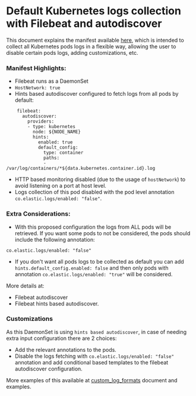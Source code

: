 # Default Kubernetes logs collection with Filebeat and autodiscover

This document explains the manifest available [here](/resources/02_k8s_monitoring/11_filebeat_logs_all_autodiscover.yaml), which is intended to collect all Kubernetes pods logs in a flexible way, allowing the user to disable certain pods logs, adding customizations, etc.

### Manifest Highlights:

- Filebeat runs as a DaemonSet
- `HostNetwork: true`
- Hints based autodiscover configured to fetch logs from all pods by default:

```
    filebeat:
      autodiscover:
        providers:
        - type: kubernetes
          node: ${NODE_NAME}
          hints:
            enabled: true
            default_config:
              type: container
              paths:
              - /var/log/containers/*${data.kubernetes.container.id}.log
```

- HTTP based monitoring disabled (due to the usage of `hostNetwork`) to avoid listening on a port at host level.
- Logs collection of this pod disabled with the pod level annotation `co.elastic.logs/enabled: "false"`.

### Extra Considerations:

- With this proposed configuration the logs from ALL pods will be retrieved. If you want some pods to not be considered, the pods should include the following annotation:

```
co.elastic.logs/enabled: "false"
```

- If you don't want all pods logs to be collected as default you can add `hints.default_config.enabled: false` and then only pods with annotation `co.elastic.logs/enabled: "true"` will be considered.

More details at:
- Filebeat autodiscover
- Filebeat hints based autodiscover.

### Customizations

As this DaemonSet is using `hints based autodiscover`, in case of needing extra input configuration there are 2 choices:
- Add the relevant annotations to the pods.
- Disable the logs fetching with `co.elastic.logs/enabled: "false"` annotation and add conditional based templates to the filebeat autodiscover configuration.

More examples of this available at [custom_log_formats](custom_log_formats.md) document and examples.
